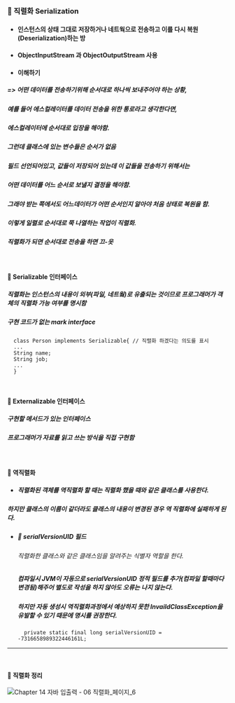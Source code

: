 ### :pushpin: 직렬화 Serialization
* #### 인스턴스의 상태 그대로 저장하거나 네트웍으로 전송하고 이를 다시 복원(Deserialization)하는 방
* #### ObjectInputStream 과 ObjectOutputStream 사용
* #### 이해하기
##### => 어떤 데이터를 전송하기위해 순서대로 하나씩 보내주어야 하는 상황,
#####    예를 들어 에스컬레이터를 데이터 전송을 위한 통로라고 생각한다면,
#####    에스컬레이터에 순서대로 입장을 해야함.
#####    그런데 클래스에 있는 변수들은 순서가 없음
#####    필드 선언되어있고, 값들이 저장되어 있는데 이 값들을 전송하기 위해서는 
#####    어떤 데이터를 어느 순서로 보낼지 결정을 해야함. 
#####    그래야 받는 쪽에서도 어느데이터가 어떤 순서인지 알아야 처음 상태로 복원을 함.
#####    이렇게 일렬로 순서대로 쭉 나열하는 작업이 직렬화.
#####    직렬화가 되면 순서대로 전송을 하면 끄-읏

<br>

#### :round_pushpin: Serializable 인터페이스
##### 직렬화는 인스턴스의 내용이 외부(파일, 네트웤)로 유출되는 것이므로 프로그래머가 객체의 직렬화 가능 여부를 명시함
##### 구현 코드가 없는 mark interface

      class Person implements Serializable{ // 직렬화 하겠다는 의도를 표시
      ...
      String name;
      String job;
      ...
      }


<br>

#### :round_pushpin: Externalizable 인터페이스
##### 구현할 메서드가 있는 인터페이스
##### 프로그래머가 자료를 읽고 쓰는 방식을 직접 구현함

<br>

#### :round_pushpin: 역직렬화
* ##### 직렬화된 객체를 역직렬화 할 때는 직렬화 했을 때와 같은 클래스를 사용한다.  
##### 하지만 클래스의 이름이 같더라도 클래스의 내용이 변경된 경우 역 직렬화에 실패하게 된다. 
  * ##### :triangular_flag_on_post: serialVersionUID 필드
    ###### 직렬화한 클래스와 같은 클래스임을 알려주는 식별자 역할을 한다.  
    ##### 컴파일시 JVM이 자동으로 serialVersionUID  정적 필드를 추가(컴파일 할때마다 변경됨)해주어 별도로 작성을 하지 않아도 오류는 나지 않는다.  
    ##### 하지만 자동 생성시 역직렬화과정에서 예상하지 못한 InvaildClassException을 유발할 수 있기 때문에 명시를 권장한다.   
      
          private static final long serialVersionUID = -7316658989322446161L;
---------------------------------------------------------------

<br>

#### :triangular_flag_on_post: 직렬화 정리 

![Chapter 14 자바 입출력 - 06 직렬화_페이지_6](https://user-images.githubusercontent.com/74708028/110730243-79193380-8263-11eb-99d9-1b7dda0667d9.png)
